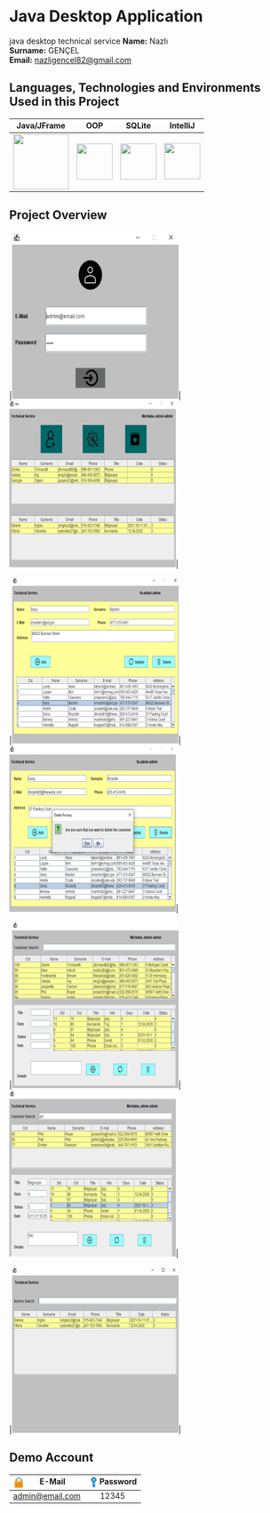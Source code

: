 # Java Desktop Application 
java desktop technical service
**Name:** Nazlı  <br>
**Surname:** GENÇEL <br>
**Email:** nazligencel82@gmail.com  
  

## Languages, Technologies and Environments Used in this Project
| Java/JFrame  | OOP | SQLite | IntelliJ  |
| :------------: | :------------: | :------------: | :------------: |
|  <img src ="https://cdn.iconscout.com/icon/free/png-256/java-60-1174953.png" width ="100px" height = "100px" style="float:left" > | <img src ="https://encrypted-tbn0.gstatic.com/images?q=tbn:ANd9GcRQie1pvA8p-kyK_bGjsjPJWv8x4NF9ahNvFA&usqp=CAU" width ="65px" height = "65px" style="float:left " >  |  <img src ="https://upload.wikimedia.org/wikipedia/commons/thumb/9/97/Sqlite-square-icon.svg/1200px-Sqlite-square-icon.svg.png" width ="65px" height = "65px" style="float:left " > | <img src ="https://upload.wikimedia.org/wikipedia/commons/thumb/9/9c/IntelliJ_IDEA_Icon.svg/70px-IntelliJ_IDEA_Icon.svg.png" width ="65px" height = "65px" >  |


## Project Overview 

|<img src="https://github.com/nazligencel/java-desktop-technical-service/blob/main/images/1.PNG" width="300">|<img src="https://github.com/nazligencel/java-desktop-technical-service/blob/main/images/2.PNG" width="300">|

|<img src="https://github.com/nazligencel/java-desktop-technical-service/blob/main/images/3.PNG" width="300">|<img src="https://github.com/nazligencel/java-desktop-technical-service/blob/main/images/4.PNG" width="300">|

|<img src="https://github.com/nazligencel/java-desktop-technical-service/blob/main/images/5.PNG" width="300">|<img src="https://github.com/nazligencel/java-desktop-technical-service/blob/main/images/6.PNG" width="300">|

|<img src="https://github.com/nazligencel/java-desktop-technical-service/blob/main/images/7.PNG" width="300">| 

## Demo Account
| <img src ="https://github.com/nazligencel/java-desktop-technical-service/blob/main/images/mail.png" width ="20px" height = "20px" style="float:left" > E-Mail | <img src ="https://github.com/nazligencel/java-desktop-technical-service/blob/main/images/password.png" width ="20px" height = "20px" style="float:left" > Password | 
| :------------: | :------------: | 
|admin@email.com| 12345 |
